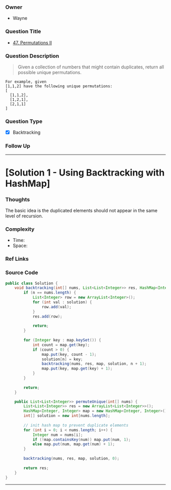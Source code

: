### Owner
- Wayne

### Question Title
- [47. Permutations II](https://leetcode.com/problems/permutations-ii/)

### Question Description
> Given a collection of numbers that might contain duplicates, return all possible unique permutations.
```
For example, given
[1,1,2] have the following unique permutations:
[
  [1,1,2],
  [1,2,1],
  [2,1,1]
]
```
### Question Type
- [x] Backtracking

### Follow Up

---------------------------------------------------------------------------
# [Solution 1 - Using Backtracking with HashMap] 


### Thoughts
The basic idea is the duplicated elements should not appear in the same level of recursion.


### Complexity
- Time: 
- Space: 


### Ref Links


### Source Code
```java
public class Solution {
    void backtracking(int[] nums, List<List<Integer>> res, HashMap<Integer, Integer> map, int[] solution, int n) {
        if (n == nums.length) {
            List<Integer> row = new ArrayList<Integer>();
            for (int val : solution) {
                row.add(val);
            }
            res.add(row);
            
            return;
        }
        
        for (Integer key : map.keySet()) {
            int count = map.get(key);
            if (count > 0) {
                map.put(key, count - 1);
                solution[n] = key;
                backtracking(nums, res, map, solution, n + 1);
                map.put(key, map.get(key) + 1);
            }
        }
        
        return;
    }

    public List<List<Integer>> permuteUnique(int[] nums) {    
        List<List<Integer>> res = new ArrayList<List<Integer>>();
        HashMap<Integer, Integer> map = new HashMap<Integer, Integer>();
        int[] solution = new int[nums.length];
        
        // init hash map to prevent duplicate elements
        for (int i = 0; i < nums.length; i++) {
            Integer num = nums[i];
            if (!map.containsKey(num)) map.put(num, 1);
            else map.put(num, map.get(num) + 1);
        }
        
        backtracking(nums, res, map, solution, 0);
        
        return res;
    }
}
```

---------------------------------------------------------------------------

```